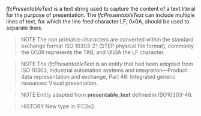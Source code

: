 _IfcPresentableText_ is a text string used to capture the content of a text literal for the purpose of presentation. The _IfcPresentableText_ can include multiple lines of text, for which the line feed character LF, 0x0A, should be used to separate lines.

<!-- end of short definition -->


> NOTE The non printable characters are converted within the standard exchange format ISO 10303-21 (STEP physical file format), commonly the \X\09 represents the TAB, and \X\0A the LF character.

> NOTE The _IfcPresentableText_ is an entity that had been adopted from ISO 10303, Industrial automation systems and integration—Product data representation and exchange, Part 46: Integrated generic resources: Visual presentation.

> NOTE Entity adapted from **presentable_text** defined in ISO10303-46.

> HISTORY New type in IFC2x2.
